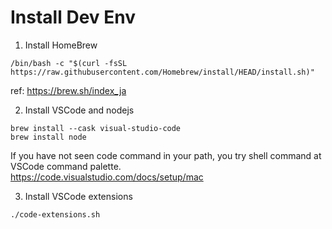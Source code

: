 # Install Dev Env

1. Install HomeBrew
```
/bin/bash -c "$(curl -fsSL https://raw.githubusercontent.com/Homebrew/install/HEAD/install.sh)"
```
ref: https://brew.sh/index_ja


2. Install VSCode and nodejs

```
brew install --cask visual-studio-code
brew install node
```

If you have not seen code command in your path, you try shell command at VSCode command palette.  
https://code.visualstudio.com/docs/setup/mac

3. Install VSCode extensions

```
./code-extensions.sh
```
